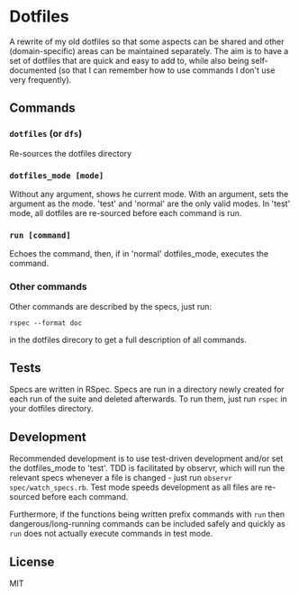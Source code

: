 # Dotfiles

A rewrite of my old dotfiles so that some aspects can be shared and other
(domain-specific) areas can be maintained separately. The aim is to have a set
of dotfiles that are quick and easy to add to, while also being self-documented
(so that I can remember how to use commands I don't use very frequently).

## Commands
### `dotfiles` (or `dfs`)
Re-sources the dotfiles directory

### `dotfiles_mode [mode]`
Without any argument, shows he current mode. With an argument, sets the argument
as the mode. 'test' and 'normal' are the only valid modes. In 'test' mode, all
dotfiles are re-sourced before each command is run.

### `run [command]`
Echoes the command, then, if in 'normal' dotfiles_mode, executes the command.

### Other commands
Other commands are described by the specs, just run:

```rspec --format doc```

in the dotfiles direcory to get a full description of all commands.

## Tests

Specs are written in RSpec. Specs are run in a directory newly created for each
run of the suite and deleted afterwards. To run them, just run `rspec` in your
dotfiles directory.

## Development
Recommended development is to use test-driven development and/or set the
dotfiles_mode to 'test'. TDD is facilitated by observr, which will run the
relevant specs whenever a file is changed - just run
`observr spec/watch_specs.rb`. Test mode speeds development as all files are
re-sourced before each command.

Furthermore, if the functions being written prefix commands with `run` then
dangerous/long-running commands can be included safely and quickly as `run` does
not actually execute commands in test mode.

## License

MIT
